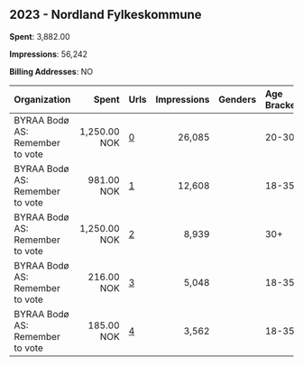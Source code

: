 ## 2023 - Nordland Fylkeskommune 
**Spent**: 3,882.00

**Impressions**: 56,242

**Billing Addresses**: NO

|Organization|Spent|Urls|Impressions|Genders|Age Brackets|Country Codes|
|:---|---:|:---|---:|:---|:---|:---|
|BYRAA Bodø AS: Remember to vote|1,250.00 NOK|[0](https://www.snap.com/political-ads/asset/62718757b7c4487955d7ef2e16df5bb700ad77c7569bda0645c46e6d7d9e3c9e?mediaType=mp4)|26,085||20-30|norway|
|BYRAA Bodø AS: Remember to vote|981.00 NOK|[1](https://www.snap.com/political-ads/asset/bd2b1ac6751080ce9057c01bb94e5a959eca1fdd79323f7211f326d106b1966a?mediaType=mp4)|12,608||18-35|norway|
|BYRAA Bodø AS: Remember to vote|1,250.00 NOK|[2](https://www.snap.com/political-ads/asset/2f2db4a049d9dc5e2c2b35d6fd40f3c869fa26432286753b926f3c4ad1bfd601?mediaType=mp4)|8,939||30+|norway|
|BYRAA Bodø AS: Remember to vote|216.00 NOK|[3](https://www.snap.com/political-ads/asset/37899830c035e8c1ee36bad6cdcf7eaee7b075b57cd2a0e5d6bf7ee5c4703396?mediaType=mp4)|5,048||18-35|norway|
|BYRAA Bodø AS: Remember to vote|185.00 NOK|[4](https://www.snap.com/political-ads/asset/b855b53974e3d6d9e34e04490dbebb389aba24803a06165267046bf050c58d6d?mediaType=mp4)|3,562||18-35|norway|
